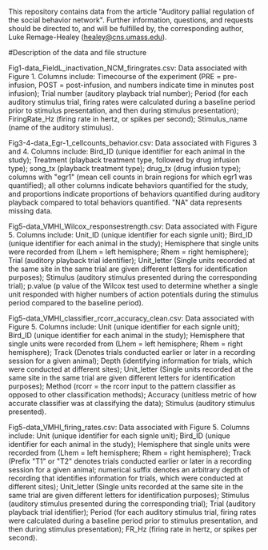 This repository contains data from the article "Auditory pallial regulation of the social behavior network". Further information, questions, and requests should be directed to, and will be fulfilled by, the corresponding author, Luke Remage-Healey (healey@cns.umass.edu).

#Description of the data and file structure

Fig1-data_FieldL_inactivation_NCM_firingrates.csv: Data associated with Figure 1. Columns include: Timecourse of the experiment (PRE = pre-infusion, POST = post-infusion, and numbers indicate time in minutes post infusion); Trial number (auditory playback trial number); Period (for each auditory stimulus trial, firing rates were calculated during a baseline period prior to stimulus presentation, and then during stimulus presentation); FiringRate_Hz (firing rate in hertz, or spikes per second); Stimulus_name (name of the auditory stimulus).

Fig3-4-data_Egr-1_cellcounts_behavior.csv: Data associated with Figures 3 and 4. Columns include: Bird_ID (unique identifier for each animal in the study); Treatment (playback treatment type, followed by drug infusion type); song_tx (playback treatment type); drug_tx (drug infusion type); columns with "egr1" (mean cell counts in brain regions for which egr1 was quantified); all other columns indicate behaviors quantified for the study, and proportions indicate proportions of behaviors quantified during auditory playback compared to total behaviors quantified. "NA" data represents missing data.

Fig5-data_VMHl_Wilcox_responsestrength.csv: Data associated with Figure 5. Columns include: Unit_ID (unique identifier for each signle unit); Bird_ID (unique identifier for each animal in the study); Hemisphere that single units were recorded from (Lhem = left hemisphere; Rhem = right hemisphere); Trial (auditory playback trial identifier); Unit_letter (Single units recorded at the same site in the same trial are given different letters for identification purposes); Stimulus (auditory stimulus presented during the corresponding trial); p.value (p value of the Wilcox test used to determine whether a single unit responded with higher numbers of action potentials during the stimulus period compared to the baseline period).

Fig5-data_VMHl_classifier_rcorr_accuracy_clean.csv: Data associated with Figure 5. Columns include: Unit (unique identifier for each signle unit); Bird_ID (unique identifier for each animal in the study); Hemisphere that single units were recorded from (Lhem = left hemisphere; Rhem = right hemisphere); Track (Denotes trials conducted earlier or later in a recording session for a given animal); Depth (identifying information for trials, which were conducted at different sites); Unit_letter (Single units recorded at the same site in the same trial are given different letters for identification purposes); Method (rcorr = the rcorr input to the pattern classifier as opposed to other classification methods); Accuracy (unitless metric of how accurate classifier was at classifying the data); Stimulus (auditory stimulus presented).

Fig5-data_VMHl_firing_rates.csv: Data associated with Figure 5. Columns include: Unit (unique identifier for each signle unit); Bird_ID (unique identifier for each animal in the study); Hemisphere that single units were recorded from (Lhem = left hemisphere; Rhem = right hemisphere); Track (Prefix "T1" or "T2" denotes trials conducted earlier or later in a recording session for a given animal; numerical suffix denotes an arbitrary depth of recording that identifies information for trials, which were conducted at different sites); Unit_letter (Single units recorded at the same site in the same trial are given different letters for identification purposes); Stimulus (auditory stimulus presented during the corresponding trial); Trial (auditory playback trial identifier); Period (for each auditory stimulus trial, firing rates were calculated during a baseline period prior to stimulus presentation, and then during stimulus presentation); FR_Hz (firing rate in hertz, or spikes per second).

